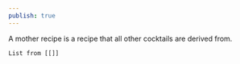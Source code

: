 ```yaml
---
publish: true
---
```



A mother recipe is a recipe that all other cocktails are derived from.
```dataview
List from [[]]
```